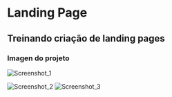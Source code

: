 # Landing Page

## Treinando criação de landing pages

### Imagen do projeto

![Screenshot_1](https://user-images.githubusercontent.com/86238635/158724467-db99e31a-94b6-48d9-b60e-e2a0740dfc5c.png)

![Screenshot_2](https://user-images.githubusercontent.com/86238635/158726808-f31fbb11-50e1-40b6-ba3f-29f64d833563.png)
![Screenshot_3](https://user-images.githubusercontent.com/86238635/158726814-55943d77-317f-40b6-96d1-d51530c2bf94.png)

